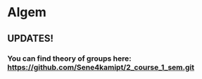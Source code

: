 # Algem
## UPDATES! 
### You can find theory of groups here: https://github.com/Sene4kamipt/2_course_1_sem.git
